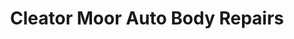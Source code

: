 ---
title: "Cleator Moor Auto Body Repairs"
url: /cleator-moor/cleator-moor-auto-body-repairs/
shop: car repair
---